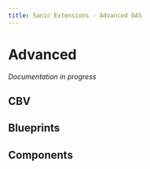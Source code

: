 ```yaml
---
title: Sanic Extensions - Advanced OAS
---
```


# Advanced

_Documentation in progress_

## CBV

## Blueprints

## Components

